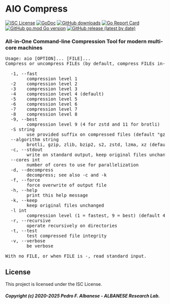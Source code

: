 # AIO Compress
[![ISC License](http://img.shields.io/badge/license-ISC-blue.svg)](https://github.com/pedroalbanese/aio/blob/master/LICENSE.md) 
[![GoDoc](https://godoc.org/github.com/pedroalbanese/aio?status.png)](http://godoc.org/github.com/pedroalbanese/aio)
[![GitHub downloads](https://img.shields.io/github/downloads/pedroalbanese/aio/total.svg?logo=github&logoColor=white)](https://github.com/pedroalbanese/aio/releases)
[![Go Report Card](https://goreportcard.com/badge/github.com/pedroalbanese/aio)](https://goreportcard.com/report/github.com/pedroalbanese/aio)
[![GitHub go.mod Go version](https://img.shields.io/github/go-mod/go-version/pedroalbanese/aio)](https://golang.org)
[![GitHub release (latest by date)](https://img.shields.io/github/v/release/pedroalbanese/aio)](https://github.com/pedroalbanese/aio/releases)
### All-in-One Command-line Compression Tool for modern multi-core machines 
<pre>Usage: aio [OPTION]... [FILE]...
Compress or uncompress FILEs (by default, compress FILEs in-place).

  -1, --fast
        compression level 1
  -2    compression level 2
  -3    compression level 3
  -4    compression level 4 (default)
  -5    compression level 5
  -6    compression level 6
  -7    compression level 7
  -8    compression level 8
  -9, --best
        compression level 9 (4 for zstd and 11 for brotli)
  -S string
        use provided suffix on compressed files (default "gz")
  --algorithm string
        brotli, gzip, zlib, bzip2, s2, zstd, lzma, xz (default "gzip")
  -c, --stdout
        write on standard output, keep original files unchanged
  --cores int
        number of cores to use for parallelization
  -d, --decompress
        decompress; see also -c and -k
  -f, --force
        force overwrite of output file
  -h, --help
        print this help message
  -k, --keep
        keep original files unchanged
  -l int
        compression level (1 = fastest, 9 = best) (default 4)
  -r, --recursive
        operate recursively on directories
  -t, --test
        test compressed file integrity
  -v, --verbose
        be verbose

With no FILE, or when FILE is -, read standard input.</pre>

## License

This project is licensed under the ISC License.

##### Copyright (c) 2020-2025 Pedro F. Albanese - ALBANESE Research Lab.
